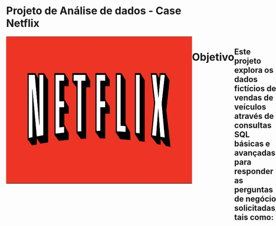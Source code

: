# Projeto de Análise de dados - Case Netflix
<div style="display: flex; justify-content: space-between;"> <br>
<img align="center"height="400" alt="coding-time" width = 1000 src="Netflix.jpg">




# Objetivo

Este projeto explora os dados fictícios de vendas de veículos através de consultas SQL básicas e avançadas para responder as perguntas de negócio solicitadas, tais como:
- 



# Dados Analisados

Os dados se encontram em um arquivo de formato CSV (Separado por vírgulas) conforme amostra abaixo:
![image](https://user-images.githubusercontent.com/120759992/234687829-c44b42c6-cc8c-4e02-a4c7-1b0f8dda7a65.png)

![Diagrama+img](https://user-images.githubusercontent.com/120759992/213865160-1274c252-dda2-480a-882f-14bf24ba1b3a.PNG)

# Softwares utilizados
- Microsoft Excel
- Microsoft Power BI

# Consultas
As consultas podem ser visualizadas neste repositório. [Clique aqui para visualizar](PortfolioCurso.sql)

# Dashboard

<img width="931" alt="Dash" src="https://user-images.githubusercontent.com/120759992/211122786-8e254e92-010d-44e8-adde-19083d448821.png">


# Conclusões
-

# Recomendações ao tomador de decisão



